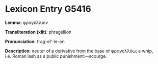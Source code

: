 # Lexicon Entry G5416

**Lemma**: φραγέλλιον

**Transliteration (xlit)**: phragéllion

**Pronunciation**: frag-el'-le-on

**Description**:
neuter of a derivative from the base of φραγελλόω; a whip, i.e. Roman lash as a public punishment:--scourge.
